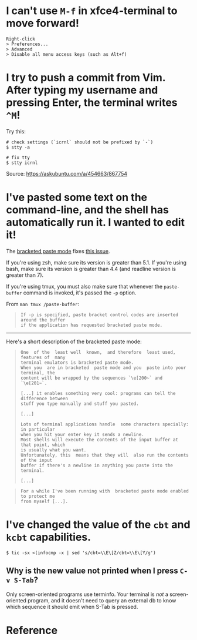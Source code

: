 # I can't use `M-f` in xfce4-terminal to move forward!

    Right-click
    > Preferences...
    > Advanced
    > Disable all menu access keys (such as Alt+f)

# I try to push a commit from Vim.  After typing my username and pressing Enter, the terminal writes `^M`!

Try this:

    # check settings (`icrnl` should not be prefixed by `-`)
    $ stty -a

    # fix tty
    $ stty icrnl

Source: <https://askubuntu.com/a/454663/867754>

# I've pasted some text on the command-line, and the shell has automatically run it.  I wanted to edit it!

The [bracketed paste mode][1] fixes [this issue][2].

If you're using zsh, make sure its version is greater than 5.1.
If you're using  bash, make sure its  version is greater than  4.4 (and readline
version is greater than 7).

If you're using  tmux, you must also make sure  that whenever the `paste-buffer`
command is invoked, it's passed the `-p` option.

From `man tmux /paste-buffer`:

>     If -p is specified, paste bracket control codes are inserted around the buffer
>     if the application has requested bracketed paste mode.

---

Here's a short description of the bracketed paste mode:

>     One  of the  least well  known,  and therefore  least used,  features of  many
>     terminal emulators is bracketed paste mode.
>     When you  are in bracketed  paste mode and you  paste into your  terminal, the
>     content will be wrapped by the sequences `\e[200~` and `\e[201~`.
>
>     [...] it enables something very cool: programs can tell the difference between
>     stuff you type manually and stuff you pasted.
>
>     [...]
>
>     Lots of terminal applications handle  some characters specially: in particular
>     when you hit your enter key it sends a newline.
>     Most shells will execute the contents of the input buffer at that point, which
>     is usually what you want.
>     Unfortunately, this  means that they will  also run the contents  of the input
>     buffer if there's a newline in anything you paste into the terminal.
>
>     [...]

>     For a while I've been running with  bracketed paste mode enabled to protect me
>     from myself [...].

##
# I've changed the value of the `cbt` and `kcbt` capabilities.

    $ tic -sx <(infocmp -x | sed 's/cbt=\\E\[Z/cbt=\\E\[Y/g')

## Why is the new value not printed when I press `C-v S-Tab`?

Only screen-oriented programs use terminfo.
Your terminal is  *not* a screen-oriented program, and it  doesn't need to query
an external db to know which sequence it should emit when S-Tab is pressed.

##
# Reference

[1]: https://cirw.in/blog/bracketed-paste
[2]: https://unix.stackexchange.com/a/230784/289772
